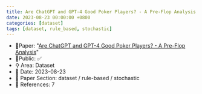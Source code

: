 ```yaml
---
title: Are ChatGPT and GPT-4 Good Poker Players? - A Pre-Flop Analysis
date: 2023-08-23 00:00:00 +0800
categories: [dataset]
tags: [dataset, rule_based, stochastic]
---
```


- 📙Paper: "[Are ChatGPT and GPT-4 Good Poker Players? - A Pre-Flop Analysis](https://www.semanticscholar.org/paper/Are-ChatGPT-and-GPT-4-Good-Poker-Players-A-Pre-Flop-Gupta/946e213164cccf15bc3f4ff776d81369dbae1b77)"
- 🔑Public: ✅
- ⚲ Area: Dataset
- 📅 Date: 2023-08-23
- 🔎 Paper Section: dataset / rule-based / stochastic
- 📝 References: 7
